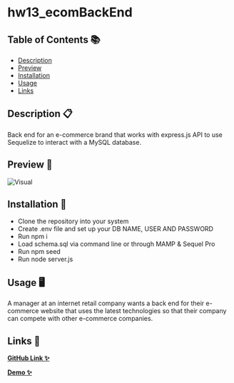 # hw13_ecomBackEnd

## Table of Contents 📚

- [Description](#description)
- [Preview](#preview)
- [Installation](#installation)
- [Usage](#usage)
- [Links](#links)

## Description 📋

Back end for an e-commerce brand that works with express.js API to use Sequelize to interact with a MySQL database.

## Preview 📸

![Visual](./assets/ecomPreview.gif)

## Installation 🔐

- Clone the repository into your system
- Create .env file and set up your DB NAME, USER AND PASSWORD
- Run npm i
- Load schema.sql via command line or through MAMP & Sequel Pro
- Run npm seed
- Run node server.js

## Usage 🖥

A manager at an internet retail company wants a back end for their e-commerce website that uses the latest technologies so that their company can compete with other e-commerce companies. 

## Links 💾

**[GitHub Link ✨](https://github.com/mxhuisken/hw13_ecomBackEnd)**

**[Demo ✨](https://youtu.be/QuGs-tEwM_U)**